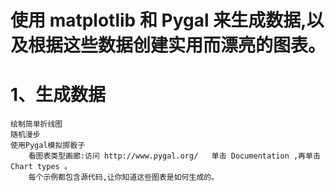 # 使用 matplotlib 和 Pygal 来生成数据,以及根据这些数据创建实用而漂亮的图表。

# 1、生成数据
	绘制简单折线图
	随机漫步
	使用Pygal模拟掷骰子
		看图表类型画廊:访问 http://www.pygal.org/   单击 Documentation ,再单击 Chart types 。
		每个示例都包含源代码,让你知道这些图表是如何生成的。

